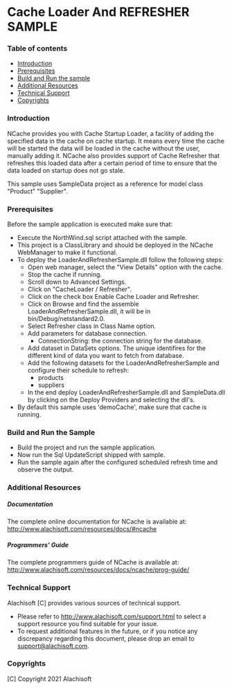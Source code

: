 # Cache Loader And REFRESHER SAMPLE

### Table of contents

* [Introduction](#introduction)
* [Prerequisites](#prerequisites)
* [Build and Run the sample](#build-and-run-the-sample)
* [Additional Resources](#additional-resources)
* [Technical Support](#technical-support)
* [Copyrights](#copyrights)

### Introduction

NCache provides you with Cache Startup Loader, a facility of adding the specified data in the cache on cache startup. 
It means every time the cache will be started the data will be loaded in the cache without the user, manually adding it. NCache also provides support of Cache Refresher that refreshes this loaded data after a certain period of time to ensure 
that the data loaded on startup does not go stale.

This sample uses SampleData project as a reference for model class "Product" "Supplier".

### Prerequisites

Before the sample application is executed make sure that:

- Execute the NorthWind.sql script attached with the sample.
- This project is a ClassLibrary and should be deployed in the NCache WebManager to make it functional.
- To deploy the LoaderAndRefresherSample.dll follow the following steps:
    - Open web manager, select the "View Details" option with the cache.
    - Stop the cache if running.
    - Scroll down to Advanced Settings.
    - Click on "CacheLoader / Refresher".
    - Click on the check box Enable Cache Loader and Refresher.
    - Click on Browse and find the assemble LoaderAndRefresherSample.dll, it will be in bin/Debug/netstandard2.0.
    - Select Refresher class in Class Name option.
    - Add parameters for database connection. 
        - ConnectionString: the connection string for the database.
    - Add dataset in DataSets options. The unique identifires for the different kind of data you want to fetch from database.
    - Add the following datasets for the LoaderAndRefresherSample and configure their schedule to refresh:
        - products
        - suppliers
    - In the end deploy LoaderAndRefresherSample.dll and SampleData.dll by clicking on the Deploy Providers and selecting the dll's.
- By default this sample uses 'demoCache', make sure that cache is running. 

### Build and Run the Sample
    
- Build the project and run the sample application.
- Now run the Sql UpdateScript shipped with sample.
- Run the sample again after the configured scheduled refresh time and observe the output.

### Additional Resources

##### Documentation
The complete online documentation for NCache is available at:
http://www.alachisoft.com/resources/docs/#ncache

##### Programmers' Guide
The complete programmers guide of NCache is available at:
http://www.alachisoft.com/resources/docs/ncache/prog-guide/

### Technical Support

Alachisoft [C] provides various sources of technical support. 

- Please refer to http://www.alachisoft.com/support.html to select a support resource you find suitable for your issue.
- To request additional features in the future, or if you notice any discrepancy regarding this document, please drop an email to [support@alachisoft.com](mailto:support@alachisoft.com).

### Copyrights

[C] Copyright 2021 Alachisoft 